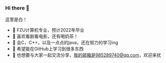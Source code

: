 ### Hi there 👋

这里是白！
- 🔭 FZU计算机专业，预计2022年毕业
- 🌱 喜欢看剧看电影，还有喝奶茶！
- 👯 会C，C++，以及一点点的java，还在努力的学习ing
- 🤔 希望能在GitHub上学习到很多东西
- 💬 也想要与大家一起交流分享，我的邮箱是985289740@qq.com，欢迎来扰
